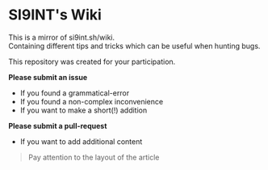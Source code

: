 # SI9INT's Wiki
This is a mirror of si9int.sh/wiki.  
Containing different tips and tricks which can be useful when hunting bugs.

This repository was created for your participation. 

**Please submit an issue**

- If you found a grammatical-error
- If you found a non-complex inconvenience 
- If you want to make a short(!) addition

**Please submit a pull-request**

- If you want to add additional content
> Pay attention to the layout of the article
